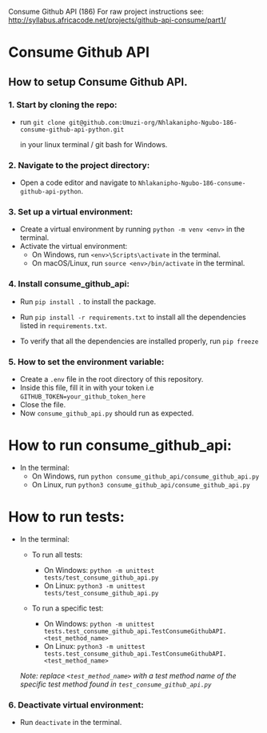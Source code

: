 Consume Github API (186)
For raw project instructions see: http://syllabus.africacode.net/projects/github-api-consume/part1/

# Consume Github API

## How to setup Consume Github API.

### 1. Start by cloning the repo:

- run ```git clone git@github.com:Umuzi-org/Nhlakanipho-Ngubo-186-consume-github-api-python.git``` 
 
    in your linux terminal / git bash for Windows.

### 2. Navigate to the project directory:

- Open a code editor and navigate to `Nhlakanipho-Ngubo-186-consume-github-api-python`.

### 3. Set up a virtual environment:

- Create a virtual environment by running ```python -m venv <env>``` in the terminal.
- Activate the virtual environment:
    - On Windows, run ```<env>\Scripts\activate``` in the terminal.
    - On macOS/Linux, run ```source <env>/bin/activate``` in the terminal.

### 4. Install consume_github_api:

- Run ```pip install .``` to install the package.

- Run ```pip install -r requirements.txt``` to install all the dependencies listed in ```requirements.txt```.

- To verify that all the dependencies are installed properly, run ```pip freeze```

### 5. How to set the environment variable:

- Create a `.env` file in the root directory of this repository.
- Inside this file, fill it in with your token i.e `GITHUB_TOKEN=your_github_token_here`
- Close the file.
- Now `consume_github_api.py` should run as expected.

# How to run consume_github_api:

- In the terminal:
    - On Windows, run `python consume_github_api/consume_github_api.py`
    - On Linux, run `python3 consume_github_api/consume_github_api.py`

# How to run tests:

- In the terminal:
    - To run all tests:
        - On Windows: `python -m unittest tests/test_consume_github_api.py`
        - On Linux: `python3 -m unittest tests/test_consume_github_api.py`

    - To run a specific test:
        - On Windows: `python -m unittest tests.test_consume_github_api.TestConsumeGithubAPI.<test_method_name>`
        - On Linux: `python3 -m unittest tests.test_consume_github_api.TestConsumeGithubAPI.<test_method_name>`
    
    *Note: replace `<test_method_name>` with a test method name of the specific test method found in `test_consume_github_api.py`*

### 6. Deactivate virtual environment:

- Run ```deactivate``` in the terminal.

